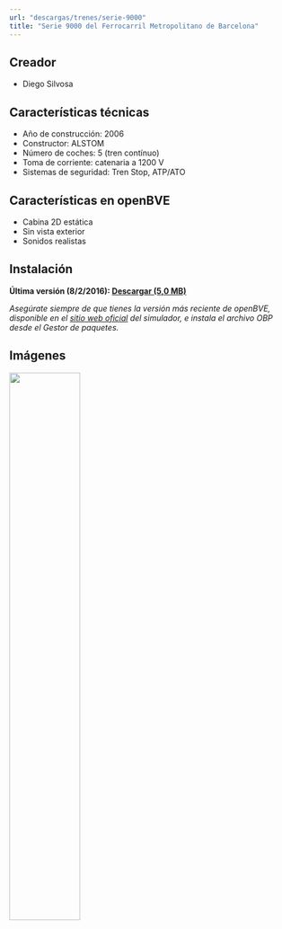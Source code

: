 ```yaml
---
url: "descargas/trenes/serie-9000"
title: "Serie 9000 del Ferrocarril Metropolitano de Barcelona"
---
```

## Creador

* Diego Silvosa

## Características técnicas

* Año de construcción: 2006
* Constructor: ALSTOM
* Número de coches: 5 (tren contínuo)
* Toma de corriente: catenaria a 1200 V
* Sistemas de seguridad: Tren Stop, ATP/ATO

## Características en openBVE

* Cabina 2D estática
* Sin vista exterior
* Sonidos realistas

## Instalación

**Última versión (8/2/2016): [Descargar (5,0 MB)](https://github.com/MarcRiera/FCMB-9000/releases/download/v1.0/FCMB_9000_v1.0.obp)**

*Asegúrate siempre de que tienes la versión más reciente de openBVE, disponible en el [sitio web oficial](http://www.openbve-project.net) del simulador, e instala el archivo OBP desde el Gestor de paquetes.*

## Imágenes

<a href="/images/trens/9000/2.png" target="_blank"><img style="width: 50%; margin-bottom: 1em;" src="/images/trens/9000/2.png" /></a>
